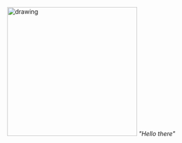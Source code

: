 
<img src="https://user-images.githubusercontent.com/44529322/150197845-e0426d84-b594-4c9f-aad3-eed20d8c4d85.png" alt="drawing" width="300"/>
<label><i>"Hello there"</i></label>
